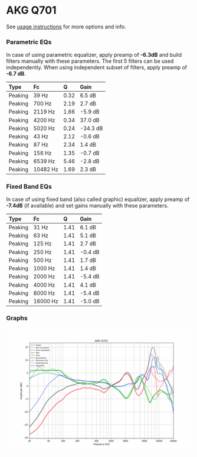 # AKG Q701
See [usage instructions](https://github.com/jaakkopasanen/AutoEq#usage) for more options and info.

### Parametric EQs
In case of using parametric equalizer, apply preamp of **-6.3dB** and build filters manually
with these parameters. The first 5 filters can be used independently.
When using independent subset of filters, apply preamp of **-6.7 dB**.

| Type    | Fc       |    Q | Gain     |
|:--------|:---------|:-----|:---------|
| Peaking | 39 Hz    | 0.32 | 6.5 dB   |
| Peaking | 700 Hz   | 2.19 | 2.7 dB   |
| Peaking | 2119 Hz  | 1.66 | -5.9 dB  |
| Peaking | 4200 Hz  | 0.34 | 37.0 dB  |
| Peaking | 5020 Hz  | 0.24 | -34.3 dB |
| Peaking | 43 Hz    | 2.12 | -0.6 dB  |
| Peaking | 87 Hz    | 2.34 | 1.4 dB   |
| Peaking | 156 Hz   | 1.35 | -0.7 dB  |
| Peaking | 6539 Hz  | 5.46 | -2.8 dB  |
| Peaking | 10482 Hz | 1.69 | 2.3 dB   |

### Fixed Band EQs
In case of using fixed band (also called graphic) equalizer, apply preamp of **-7.4dB**
(if available) and set gains manually with these parameters.

| Type    | Fc       |    Q | Gain    |
|:--------|:---------|:-----|:--------|
| Peaking | 31 Hz    | 1.41 | 6.1 dB  |
| Peaking | 63 Hz    | 1.41 | 5.1 dB  |
| Peaking | 125 Hz   | 1.41 | 2.7 dB  |
| Peaking | 250 Hz   | 1.41 | -0.4 dB |
| Peaking | 500 Hz   | 1.41 | 1.7 dB  |
| Peaking | 1000 Hz  | 1.41 | 1.4 dB  |
| Peaking | 2000 Hz  | 1.41 | -5.4 dB |
| Peaking | 4000 Hz  | 1.41 | 4.1 dB  |
| Peaking | 8000 Hz  | 1.41 | -5.4 dB |
| Peaking | 16000 Hz | 1.41 | -5.0 dB |

### Graphs
![](./AKG%20Q701.png)